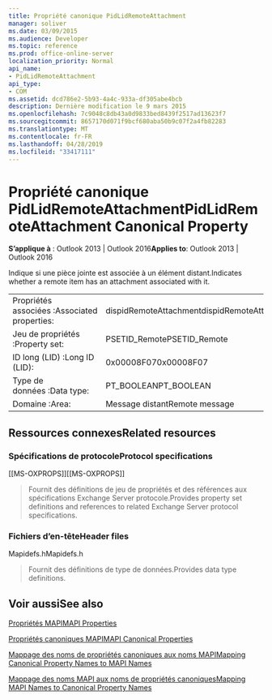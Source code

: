 ```yaml
---
title: Propriété canonique PidLidRemoteAttachment
manager: soliver
ms.date: 03/09/2015
ms.audience: Developer
ms.topic: reference
ms.prod: office-online-server
localization_priority: Normal
api_name:
- PidLidRemoteAttachment
api_type:
- COM
ms.assetid: dcd786e2-5b93-4a4c-933a-df305abe4bcb
description: Dernière modification le 9 mars 2015
ms.openlocfilehash: 7c9048c8db43a0d9833bed8439f2517ad13623f7
ms.sourcegitcommit: 8657170d071f9bcf680aba50b9c07f2a4fb82283
ms.translationtype: MT
ms.contentlocale: fr-FR
ms.lasthandoff: 04/28/2019
ms.locfileid: "33417111"
---
```

# <a name="pidlidremoteattachment-canonical-property"></a><span data-ttu-id="d839c-103">Propriété canonique PidLidRemoteAttachment</span><span class="sxs-lookup"><span data-stu-id="d839c-103">PidLidRemoteAttachment Canonical Property</span></span>

  
  
<span data-ttu-id="d839c-104">**S’applique à** : Outlook 2013 | Outlook 2016</span><span class="sxs-lookup"><span data-stu-id="d839c-104">**Applies to**: Outlook 2013 | Outlook 2016</span></span> 
  
<span data-ttu-id="d839c-105">Indique si une pièce jointe est associée à un élément distant.</span><span class="sxs-lookup"><span data-stu-id="d839c-105">Indicates whether a remote item has an attachment associated with it.</span></span>
  
|||
|:-----|:-----|
|<span data-ttu-id="d839c-106">Propriétés associées :</span><span class="sxs-lookup"><span data-stu-id="d839c-106">Associated properties:</span></span>  <br/> |<span data-ttu-id="d839c-107">dispidRemoteAttachment</span><span class="sxs-lookup"><span data-stu-id="d839c-107">dispidRemoteAttachment</span></span>  <br/> |
|<span data-ttu-id="d839c-108">Jeu de propriétés :</span><span class="sxs-lookup"><span data-stu-id="d839c-108">Property set:</span></span>  <br/> |<span data-ttu-id="d839c-109">PSETID_Remote</span><span class="sxs-lookup"><span data-stu-id="d839c-109">PSETID_Remote</span></span>  <br/> |
|<span data-ttu-id="d839c-110">ID long (LID) :</span><span class="sxs-lookup"><span data-stu-id="d839c-110">Long ID (LID):</span></span>  <br/> |<span data-ttu-id="d839c-111">0x00008F07</span><span class="sxs-lookup"><span data-stu-id="d839c-111">0x00008F07</span></span>  <br/> |
|<span data-ttu-id="d839c-112">Type de données :</span><span class="sxs-lookup"><span data-stu-id="d839c-112">Data type:</span></span>  <br/> |<span data-ttu-id="d839c-113">PT_BOOLEAN</span><span class="sxs-lookup"><span data-stu-id="d839c-113">PT_BOOLEAN</span></span>  <br/> |
|<span data-ttu-id="d839c-114">Domaine :</span><span class="sxs-lookup"><span data-stu-id="d839c-114">Area:</span></span>  <br/> |<span data-ttu-id="d839c-115">Message distant</span><span class="sxs-lookup"><span data-stu-id="d839c-115">Remote message</span></span>  <br/> |
   
## <a name="related-resources"></a><span data-ttu-id="d839c-116">Ressources connexes</span><span class="sxs-lookup"><span data-stu-id="d839c-116">Related resources</span></span>

### <a name="protocol-specifications"></a><span data-ttu-id="d839c-117">Spécifications de protocole</span><span class="sxs-lookup"><span data-stu-id="d839c-117">Protocol specifications</span></span>

<span data-ttu-id="d839c-118">[[MS-OXPROPS]]</span><span class="sxs-lookup"><span data-stu-id="d839c-118">[[MS-OXPROPS]]</span></span> 
  
> <span data-ttu-id="d839c-119">Fournit des définitions de jeu de propriétés et des références aux spécifications Exchange Server protocole.</span><span class="sxs-lookup"><span data-stu-id="d839c-119">Provides property set definitions and references to related Exchange Server protocol specifications.</span></span>
    
### <a name="header-files"></a><span data-ttu-id="d839c-120">Fichiers d’en-tête</span><span class="sxs-lookup"><span data-stu-id="d839c-120">Header files</span></span>

<span data-ttu-id="d839c-121">Mapidefs.h</span><span class="sxs-lookup"><span data-stu-id="d839c-121">Mapidefs.h</span></span>
  
> <span data-ttu-id="d839c-122">Fournit des définitions de type de données.</span><span class="sxs-lookup"><span data-stu-id="d839c-122">Provides data type definitions.</span></span>
    
## <a name="see-also"></a><span data-ttu-id="d839c-123">Voir aussi</span><span class="sxs-lookup"><span data-stu-id="d839c-123">See also</span></span>



[<span data-ttu-id="d839c-124">Propriétés MAPI</span><span class="sxs-lookup"><span data-stu-id="d839c-124">MAPI Properties</span></span>](mapi-properties.md)
  
[<span data-ttu-id="d839c-125">Propriétés canoniques MAPI</span><span class="sxs-lookup"><span data-stu-id="d839c-125">MAPI Canonical Properties</span></span>](mapi-canonical-properties.md)
  
[<span data-ttu-id="d839c-126">Mappage des noms de propriétés canoniques aux noms MAPI</span><span class="sxs-lookup"><span data-stu-id="d839c-126">Mapping Canonical Property Names to MAPI Names</span></span>](mapping-canonical-property-names-to-mapi-names.md)
  
[<span data-ttu-id="d839c-127">Mappage des noms MAPI aux noms de propriétés canoniques</span><span class="sxs-lookup"><span data-stu-id="d839c-127">Mapping MAPI Names to Canonical Property Names</span></span>](mapping-mapi-names-to-canonical-property-names.md)

